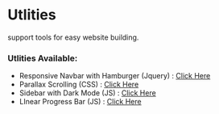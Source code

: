 # Utlities
support tools for easy website building.

 ### Utlities Available:
* Responsive Navbar with Hamburger (Jquery) : [Click Here](https://github.com/replyre/Utlities/tree/branch/Hamburger%20Navbar)
* Parallax Scrolling (CSS) : [Click Here](https://github.com/replyre/Utlities/tree/branch/Parallax%20Scrolling)
* Sidebar with Dark Mode (JS) : [Click Here](https://github.com/replyre/Utlities/tree/branch/Reponsive%20Sidebar)
* LInear Progress Bar (JS) : [Click Here](https://github.com/replyre/Utities/tree/branch/linearProgressBar)

